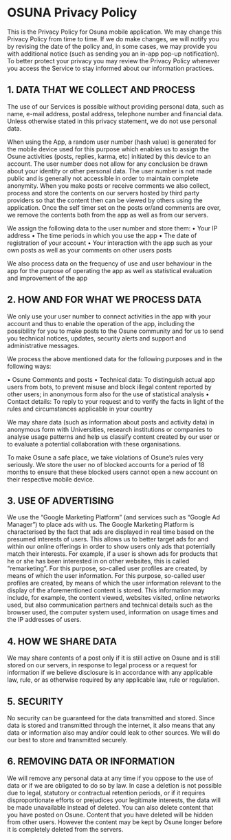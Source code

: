 # OSUNA Privacy Policy

This is the Privacy Policy for Osuna
mobile application. We may change this Privacy Policy from time to time. If we do make changes, we will notify you by revising the date of the policy and, in some cases, we may provide you with additional notice (such as sending you an in-app pop-up notification). To better protect your privacy you may review the Privacy Policy whenever you access the Service to stay informed about our information practices.

## 1. DATA THAT WE COLLECT AND PROCESS

The use of our Services is possible without providing personal data, such as name, e-mail address, postal address, telephone number and financial data. Unless otherwise stated in this privacy statement, we do not use personal data.

When using the App, a random user number (hash value) is generated for the mobile device used for this purpose which enables us to assign the Osune activities (posts, replies, karma, etc) initiated by this device to an account. The user number does not allow for any conclusion be drawn about your identity or other personal data. The user number is not made public and is generally not accessible in order to maintain complete anonymity. When you make posts or receive comments we also collect, process and store the contents on our servers hosted by third party providers so that the content then can be viewed by others using the application. Once the self timer set on the posts or/and comments are over, we remove the contents both from the app as well as from our servers.

We assign the following data to the user number and store them:
 • Your IP address
 • The time periods in which you use the app
 • The date of registration of your account
 • Your interaction with the app such as your own posts as well as your comments on other users posts

We also process data on the frequency of use and user behaviour in the app for the purpose of operating the app as well as statistical evaluation and improvement of the app

## 2. HOW AND FOR WHAT WE PROCESS DATA

We only use your user number to connect activities in the app with your account and thus to enable the operation of the app, including the possibility for you to make posts to the Osune community and for us to send you technical notices, updates, security alerts and support and administrative messages.

We process the above mentioned data for the following purposes and in the following ways:

 • Osune Comments and posts 
 • Technical data: To distinguish actual app users from bots, to prevent misuse and block illegal content reported by other users; in anonymous form also for the use of statistical analysis
 • Contact details: To reply to your request and to verify the facts in light of the rules and circumstances applicable in your country

We may share data (such as information about posts and activity data) in anonymous form with Universities, research institutions or companies to analyse usage patterns and help us classify content created by our user or to evaluate a potential collaboration with these organisations. 

To make Osune a safe place, we take violations of Osune’s rules very seriously. We store the user no of blocked accounts for a period of 18 months to ensure that these blocked users cannot open a new account on their respective mobile device.

## 3. USE OF ADVERTISING

We use the “Google Marketing Platform” (and services such as “Google Ad Manager”) to place ads with us. The Google Marketing Platform is characterised by the fact that ads are displayed in real time based on the presumed interests of users. This allows us to better target ads for and within our online offerings in order to show users only ads that potentially match their interests. For example, if a user is shown ads for products that he or she has been interested in on other websites, this is called “remarketing”. For this purpose, so-called user profiles are created, by means of which the user information. For this purpose, so-called user profiles are created, by means of which the user information relevant to the display of the aforementioned content is stored. This information may include, for example, the content viewed, websites visited, online networks used, but also communication partners and technical details such as the browser used, the computer system used, information on usage times and the IP addresses of users.

## 4. HOW WE SHARE DATA

We may share contents of a post only if it is still active on Osune and is still stored on our servers, in response to legal process or a request for information if we believe disclosure is in accordance with any applicable law, rule, or as otherwise required by any applicable law, rule or regulation.

## 5. SECURITY

No security can be guaranteed for the data transmitted and stored. Since data is stored and transmitted through the internet, it also means that any data or information also may and/or could leak to other sources. We will do our best to store and transmitted securely.

## 6. REMOVING DATA OR INFORMATION

We will remove any personal data at any time if you oppose to the use of data or if we are obligated to do so by law. In case a deletion is not possible due to legal, statutory or contractual retention periods, or if it requires disproportionate efforts or prejudices your legitimate interests, the data will be made unavailable instead of deleted. You can also delete content that you have posted on Osune. Content that you have deleted will be hidden from other users. However the content may be kept by Osune longer before it is completely deleted from the servers.
